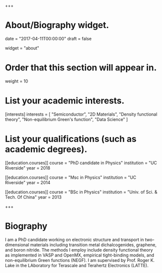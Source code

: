+++
# About/Biography widget.

date = "2017-04-11T00:00:00"
draft = false

widget = "about"

# Order that this section will appear in.
weight = 10

# List your academic interests.
[interests]
  interests = [
    "Semiconductor",
    "2D Materials",
    "Density functional theory",
    "Non-equilibrium Green's function",
    "Data Science"
  ]

# List your qualifications (such as academic degrees).
[[education.courses]]
  course = "PhD candidate in Physics"
  institution = "UC Riverside"
  year = 2018

[[education.courses]]
  course = "Msc in Physics"
  institution = "UC Riverside"
  year = 2014

[[education.courses]]
  course = "BSc in Physics"
  institution = "Univ. of Sci. & Tech. Of China"
  year = 2013
 
+++

# Biography

I am a PhD candidate working on electronic structure and transport in two-dimensional materials including transition metal dichalcogenides, graphene, and boron nitride. The methods I employ include density functional theory as implemented in VASP and OpenMX, empirical tight-binding models, and non-equilibrium Green functions (NEGF). I am supervised by Prof. Roger K. Lake in the LAboratory for Terascale and Terahertz Electronics (LATTE).

